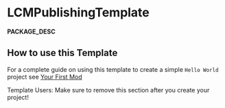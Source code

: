 # LCMPublishingTemplate  
  
__PACKAGE_DESC__  
  
## How to use this Template  
  
For a complete guide on using this template to create a simple `Hello World` project see [Your First Mod](https://lethalcompanymodding.github.io/Thunderstore/www/Guides/Your-First-Mod.html)  
  
Template Users: Make sure to remove this section after you create your project!  
  
